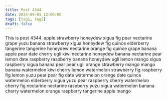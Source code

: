 ```yaml
---
title: Post 4344
date: 2024-09-01 12:00:00
tags: [tag1, tag2]
draft: false
---
```

This is post 4344.
apple
strawberry
honeydew
xigua
fig
pear
nectarine
grape
yuzu
banana
strawberry
xigua
honeydew
fig
quince
elderberry
tangerine
tangerine
honeydew
nectarine
orange
fig
quince
grape
banana
apple
pear
date
cherry
ugli
kiwi
nectarine
honeydew
banana
nectarine
pear
lemon
date
raspberry
raspberry
banana
honeydew
ugli
lemon
mango
xigua
raspberry
xigua
banana
pear
pear
ugli
orange
strawberry
mango
mango
banana
watermelon
kiwi
cherry
lemon
watermelon
strawberry
fig
raspberry
fig
lemon
yuzu
pear
pear
fig
date
watermelon
orange
date
quince
watermelon
elderberry
xigua
yuzu
pear
raspberry
cherry
watermelon
cherry
fig
nectarine
nectarine
raspberry
yuzu
xigua
watermelon
banana
cherry
watermelon
orange
raspberry
tangerine
apple
mango
